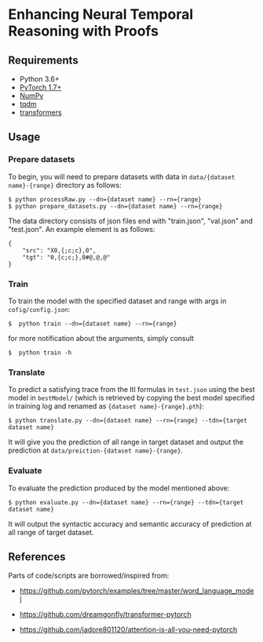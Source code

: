 # Enhancing Neural Temporal Reasoning with Proofs

## Requirements
- Python 3.6+
- [PyTorch 1.7+](http://pytorch.org/)
- [NumPy](http://www.numpy.org/)
- [tqdm](https://github.com/tqdm/tqdm)
- [transformers](https://github.com/huggingface/transformers)

## Usage

### Prepare datasets
To begin, you will need to prepare datasets with data in `data/{dataset name}-{range}` directory as follows:
```
$ python processRaw.py --dn={dataset name} --rn={range}
$ python prepare_datasets.py --dn={dataset name} --rn={range}
```
The data directory consists of json files end with "train.json", "val.json" and "test.json". An example element is as follows:
```
{
    "src": "X0,{;c;c},0",
    "tgt": "0,{c;c;},0#@,@,@"
}
```

### Train
To train the model with the specified dataset and range with args in `cofig/config.json`:
```
$  python train --dn={dataset name} --rn={range}
```
for more notification about the arguments, simply consult
```
$  python train -h
```

### Translate
To predict a satisfying trace from the ltl formulas in `test.json` using the best model in `bestModel/` (which is retrieved by copying the best model specified in training log and renamed as `{dataset name}-{range}.pth`):
```
$ python translate.py --dn={dataset name} --rn={range} --tdn={target dataset name}
```

It will give you the prediction of all range in target dataset and output the prediction at `data/preiction-{dataset name}-{range}`.

### Evaluate

To evaluate the prediction produced by the model mentioned above:
```
$ python evaluate.py --dn={dataset name} --rn={range} --tdn={target dataset name}
```

It will output the syntactic accuracy and semantic accuracy of prediction at all range of target dataset.

## References

Parts of code/scripts are borrowed/inspired from:

- https://github.com/pytorch/examples/tree/master/word_language_model

- https://github.com/dreamgonfly/transformer-pytorch

- https://github.com/jadore801120/attention-is-all-you-need-pytorch
